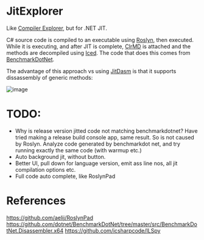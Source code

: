 # JitExplorer

Like [Compiler Explorer](https://godbolt.org/), but for .NET JIT.

C# source code is compiled to an executable using [Roslyn](https://github.com/dotnet/roslyn), then executed. While it is executing, and after JIT is complete, [ClrMD](https://github.com/microsoft/clrmd) is attached and the methods are decompiled using [Iced](https://github.com/0xd4d/iced). The code that does this comes from [BenchmarkDotNet](https://github.com/dotnet/BenchmarkDotNet/tree/master/src/BenchmarkDotNet.Disassembler.x64).

The advantage of this approach vs using [JitDasm](https://github.com/0xd4d/JitDasm) is that it supports dissassembly of generic methods:

![image](https://user-images.githubusercontent.com/12851828/86504903-39fd1f00-bd73-11ea-91db-821f1ef48e3e.png)

# TODO:

- Why is release version jitted code not matching benchmarkdotnet? Have tried making a release build console app, same result. So is not caused by Roslyn. Analyze code generated by benchmarkdot net, and try running exactly the same code (with warmup etc.)
- Auto background jit, without button.
- Better UI, pull down for language version, emit ass line nos, all jit compilation options etc.
- Full code auto complete, like RoslynPad


# References

https://github.com/aelij/RoslynPad
https://github.com/dotnet/BenchmarkDotNet/tree/master/src/BenchmarkDotNet.Disassembler.x64
https://github.com/icsharpcode/ILSpy
